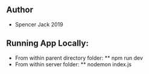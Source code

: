 ## Author

* Spencer Jack 2019

## Running App Locally:

* From within parent directory folder: 
  ** npm run dev
* From within server folder:
  ** nodemon index.js

